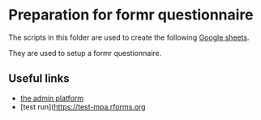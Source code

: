 
# Preparation for formr questionnaire

<!-- badges: start -->
<!-- badges: end -->

The scripts in this folder are used to create the following [Google sheets](https://docs.google.com/spreadsheets/d/1B-DeYW4-xnE0gO2DTQdobg1hIGTTafkBLkgfomhUIBE/edit?usp=sharing).

They are used to setup a formr questionnaire.

## Useful links

- [the admin platform](https://www.rforms.org/admin/)
- [test run](https://test-mpa.rforms.org
